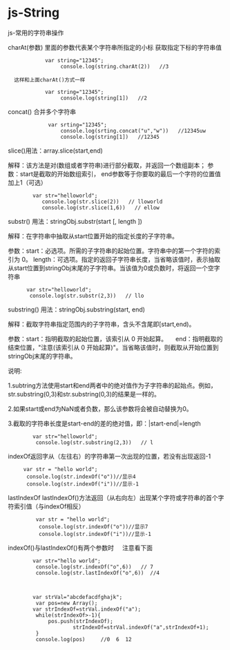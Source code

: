 # js-String
js-常用的字符串操作



charAt(参数)  里面的参数代表某个字符串所指定的小标    获取指定下标的字符串值


                var string="12345";
                     console.log(string.charAt(2))   //3

      这样和上面charAt()方式一样
      
                var string="12345";
                     console.log(string[1])   //2
                     
                     
                     
 concat() 合并多个字符串  

                 var srting="12345";
                     console.log(srting.concat("u","w"))   //12345uw
                     console.log(string[1])   //12345 
                     
                     
                     
slice()用法：array.slice(start,end)

解释：该方法是对(数组或者字符串)进行部分截取，并返回一个数组副本；
参数：start是截取的开始数组索引，
     end参数等于你要取的最后一个字符的位置值加上1（可选）            
            
            var str="helloworld";
               console.log(str.slice(2))   // lloworld
               console.log(str.slice(1,6))   // ellow
		  	
                     
                    
substr()  用法：stringObj.substr(start [, length ])

解释：在字符串中抽取从start位置开始的指定长度的子字符串。

参数：start：必选项。所需的子字符串的起始位置。字符串中的第一个字符的索引为 0。
     length：可选项。指定的返回子字符串长度，当省略该值时，表示抽取从start位置到stringObj末尾的子字符串。当该值为0或负数时，将返回一个空字符串                    

          var str="helloworld";
           console.log(str.substr(2,3))   // llo	    
           
	   

substring() 用法：stringObj.substring(start, end)

解释：截取字符串指定范围内的子字符串，含头不含尾即[start,end)。

参数：start：指明截取的起始位置，该索引从 0 开始起算。
     end：指明截取的结束位置，"注意(该索引从 0 开始起算)"。当省略该值时，则截取从开始位置到stringObj末尾的字符串。
     

说明:

1.subtring方法使用start和end两者中的绝对值作为子字符串的起始点。例如，str.substring(0,3)和str.substring(0,3)的结果是一样的。

2.如果start或end为NaN或者负数，那么该参数将会被自动替换为0。

3.截取的字符串长度是start-end的差的绝对值，即：|start-end|=length     
	   
	   
	   
		  	var str="helloworld";
		  	 console.log(str.substring(2,3))   // l
	   
	   
 indexOf返回字从（左往右）的字符串第一次出现的位置，若没有出现返回-1  

		 var str = "hello world";
		  console.log(str.indexOf("o"))//显示4
		  console.log(str.indexOf("i"))//显示-1                    


lastIndexOf
lastIndexOf()方法返回（从右向左）出现某个字符或字符串的首个字符索引值（与indexOf相反）

			 var str = "hello world";
			  console.log(str.indexOf("o"))//显示7
			  console.log(str.indexOf("i"))//显示-1  
		

indexOf()与lastIndexOf()有两个参数时     注意看下面


		  	var str="hello world";
		  	 console.log(str.indexOf("o",6))   // 7
		  	 console.log(str.lastIndexOf("o",6))  //4


                     
		  	var strVal="abcdefacdfghajk";
		  	 var pos=new Array();
		  	var strIndexOf=strVal.indexOf("a");
		  	 while(strIndexOf>-1){
		  	 	 pos.push(strIndexOf);
                         strIndexOf=strVal.indexOf("a",strIndexOf+1);
		  	 }
		  	 console.log(pos)     //0  6  12








